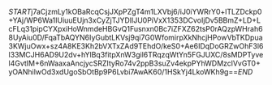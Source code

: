 $START$j7aCjzmLy1kOBaRcqCsjJXpPZgT4m1LXVbj6/iJ0iYWRrY0+lTLZDckp0+YAj/WP6Wa1IUiuuEUjn3xCyZjTJYDIlJU0PiVxX1353DCvoIjDv5BBmZ+LD+LcFLq31pipCYXpxiHoWnmdeHBGvQ1Fusnxn0Bc7iZFXZ62tsP0rAQzpWHrah68UyAiu0D/FqaTbAQYN6IyGubtLKVsj9qi7G0WfomirpXkNhcjHPowVbTKDpua3KWjuOwx+sz4A8KE3Kh2bVXTxZAd9TEhdO/keS0+Ae6IDqDoGRZwOhF3l6l33MCJH6AD9U2dv+hYlBq3fitpXnW3gil6TRqzqWtYn5FGJUXC/8sMDPTyvel4GvtIM+6nWaaxaAncjycSRZItyRo74v2ppB3suZv4ekpPYhWDMzclVvGT0+yOANhilwOd3xdUgoSbOtBp9P6Lvbi7AwAK60/1HSkYj4LkoWKh9g==$END$